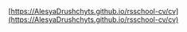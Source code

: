 [https://AlesyaDrushchyts.github.io/rsschool-cv/cv](https://AlesyaDrushchyts.github.io/rsschool-cv/cv)